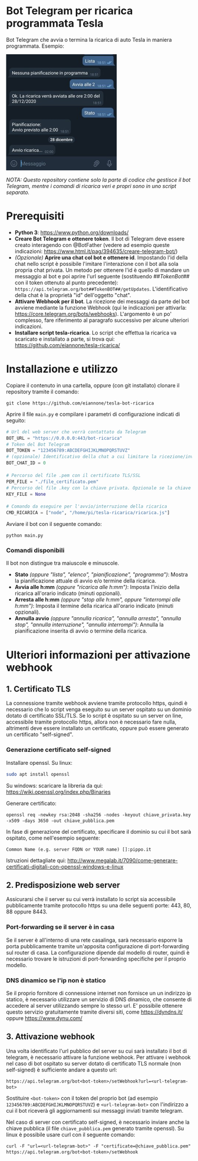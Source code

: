 # Bot Telegram per ricarica programmata Tesla
Bot Telegram che avvia o termina la ricarica di auto Tesla in maniera programmata.
Esempio:

![Schermata bot](https://raw.githubusercontent.com/eiannone/tesla-bot-ricarica/main/schermata.jpg)

*NOTA: Questo repository contiene solo la parte di codice che gestisce il bot Telegram, mentre i comandi di ricarica veri e propri sono in uno script separato.*

# Prerequisiti
* **Python 3**: https://www.python.org/downloads/
* **Creare Bot Telegram e ottenere token**. Il bot di Telegram deve essere creato interagendo con @BotFather (vedere ad esempio queste indicazioni: https://www.html.it/pag/394635/creare-telegram-bot/)
* *(Opzionale)* **Aprire una chat col bot e ottenere id**. Impostando l'id della chat nello script è possibile l'imitare l'interazione con il bot alla sola propria chat privata. Un metodo per ottenere l'id è quello di mandare un messaggio al bot e poi aprire l'url seguente (sostituendo *##TokenBot##* con il token ottenuto al punto precedente): `https://api.telegram.org/bot##TokenBOT##/getUpdates`. L'identificativo della chat è la proprietà "id" dell'oggetto "chat".
* **Attivare Webhook per il bot**. La ricezione dei messaggi da parte del bot avviene mediante la funzione Webhook (qui le indicazioni per attivarla: https://core.telegram.org/bots/webhooks). L'argomento è un po' complesso, fare riferimento al paragrafo successivo per alcune ulteriori indicazioni.
* **Installare script tesla-ricarica**. Lo script che effettua la ricarica va scaricato e installato a parte, si trova qui: https://github.com/eiannone/tesla-ricarica/

# Installazione e utilizzo
Copiare il contenuto in una cartella, oppure (con git installato) clonare il repository tramite il comando:
```
git clone https://github.com/eiannone/tesla-bot-ricarica
```
Aprire il file `main.py` e compilare i parametri di configurazione indicati di seguito:
```python
# Url del web server che verrà contattato da Telegram
BOT_URL = "https://0.0.0.0:443/bot-ricarica"
# Token del Bot Telegram
BOT_TOKEN = "123456789:ABCDEFGHIJKLMNOPQRSTUVZ"
# (opzionale) Identificativo della chat a cui limitare la ricezione/invio dei comandi
BOT_CHAT_ID = 0

# Percorso del file .pem con il certificato TLS/SSL
PEM_FILE = "./file_certificato.pem"
# Percorso del file .key con la chiave privata. Opzionale se la chiave privata è già inclusa nel file .pem
KEY_FILE = None

# Comando da eseguire per l'avvio/interruzione della ricarica
CMD_RICARICA = ["node", "/home/pi/tesla-ricarica/ricarica.js"]
```

Avviare il bot con il seguente comando:
```
python main.py
```
### Comandi disponibili
Il bot non distingue tra maiuscole e minuscole.
* **Stato** *(oppure "lista", "elenco", "pianificazione", "programma")*: Mostra la pianificazione attuale di avvio e/o termine della ricarica.
* **Avvia alle h:mm** *(oppure "ricarica alle h:mm")*: Imposta l'inizio della ricarica all'orario indicato (minuti opzionali).
* **Arresta alle h:mm** *(oppure "stop alle h:mm", oppure "interrompi alle h:mm")*: Imposta il termine della ricarica all'orario indicato (minuti opzionali).
* **Annulla avvio** *(oppure "annulla ricarica", "annulla arresta", "annulla stop", "annulla interruzione", "annulla interrompi")*: Annulla la pianificazione inserita di avvio o termine della ricarica.

# Ulteriori informazioni per attivazione webhook
## 1. Certificato TLS
La connessione tramite webhook avviene tramite protocollo https, quindi è necessario che lo script venga eseguito su un server ospitato su un dominio dotato di certificato SSL/TLS.
Se lo script è ospitato su un server on line, accessibile tramite protocollo https, allora non è necessario fare nulla, altrimenti deve essere installato un certificato, oppure può essere generato un certificato "self-signed".

### Generazione certificato self-signed
Installare openssl. Su linux:
```bash
sudo apt install openssl
```
Su windows: scaricare la libreria da qui: https://wiki.openssl.org/index.php/Binaries

Generare certificato:
```
openssl req -newkey rsa:2048 -sha256 -nodes -keyout chiave_privata.key -x509 -days 3650 -out chiave_pubblica.pem
```
In fase di generazione del certificato, specificare il dominio su cui il bot sarà ospitato, come nell'esempio seguente:
```
Common Name (e.g. server FQDN or YOUR name) []:pippo.it
```
Istruzioni dettagliate qui: http://www.megalab.it/7090/come-generare-certificati-digitali-con-openssl-windows-e-linux

## 2. Predisposizione web server
Assicurarsi che il server su cui verrà installato lo script sia accessibile pubblicamente tramite protocollo https su una delle seguenti porte: 443, 80, 88 oppure 8443.

### Port-forwarding se il server è in casa
Se il server è all'interno di una rete casalinga, sarà necessario esporre la porta pubblicamente tramite un'apposita configurazione di port-forwarding sul router di casa.
La configurazione dipende dal modello di router, quindi è necessario trovare le istruzioni di port-forwarding specifiche per il proprio modello.

### DNS dinamico se l'ip non è statico
Se il proprio fornitore di connessione internet non fornisce un un indirizzo ip statico, è necessario utilizzare un servizio di DNS dinamico, che consente di accedere al server utilizzando sempre lo stesso url.
E' possibile ottenere questo servizio gratuitamente tramite diversi siti, come https://dyndns.it/ oppure https://www.dynu.com/

## 3. Attivazione webhook
Una volta identificato l'url pubblico del server su cui sarà installato il bot di telegram, è necessario attivare la funzione webhook.
Per attivare i webhook nel caso di bot ospitato su server dotato di certificato TLS normale (non self-signed) è sufficiente andare a questo url:
```
https://api.telegram.org/bot<bot-token>/setWebhook?url=<url-telegram-bot>
```
Sostituire `<bot-token>` con il token del proprio bot (ad esempio `123456789:ABCDEFGHIJKLMNOPQRSTUVZ`) e `<url-telegram-bot>` con l'indirizzo a cui il bot riceverà gli aggiornamenti sui messaggi inviati tramite telegram.

Nel caso di server con certificato self-signed, è necessario inviare anche la chiave pubblica (il file `chiave_pubblica.pem` generato tramite openssl).
Su linux è possibile usare curl con il seguente comando:
```
curl -F "url=<url-telegram-bot>" -F "certificate=@chiave_pubblica.pem" https://api.telegram.org/bot<bot-token>/setWebhook
```
